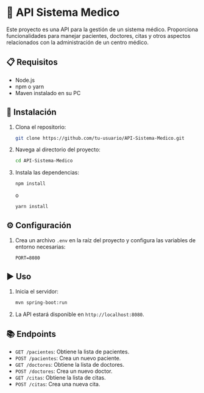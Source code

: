 # 🏥 API Sistema Medico

Este proyecto es una API para la gestión de un sistema médico. Proporciona funcionalidades para manejar pacientes, doctores, citas y otros aspectos relacionados con la administración de un centro médico.

## 📋 Requisitos

- Node.js
- npm o yarn
- Maven instalado en su PC

## 🚀 Instalación

1. Clona el repositorio:
    ```bash
    git clone https://github.com/tu-usuario/API-Sistema-Medico.git
    ```
2. Navega al directorio del proyecto:
    ```bash
    cd API-Sistema-Medico
    ```
3. Instala las dependencias:
    ```bash
    npm install
    ```
    o
    ```bash
    yarn install
    ```

## ⚙️ Configuración

1. Crea un archivo `.env` en la raíz del proyecto y configura las variables de entorno necesarias:
    ```env
    PORT=8080
    ```

## ▶️ Uso

1. Inicia el servidor:
    ```bash
    mvn spring-boot:run
    ```
2. La API estará disponible en `http://localhost:8080`.

## 📚 Endpoints

- `GET /pacientes`: Obtiene la lista de pacientes.
- `POST /pacientes`: Crea un nuevo paciente.
- `GET /doctores`: Obtiene la lista de doctores.
- `POST /doctores`: Crea un nuevo doctor.
- `GET /citas`: Obtiene la lista de citas.
- `POST /citas`: Crea una nueva cita.

